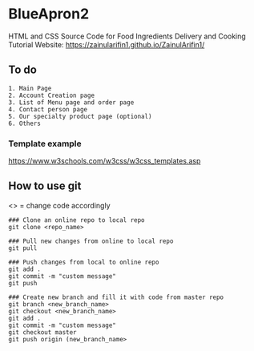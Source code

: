 # BlueApron2
HTML and CSS Source Code for Food Ingredients Delivery and  Cooking Tutorial
Website: https://zainularifin1.github.io/ZainulArifin1/

## To do
```
1. Main Page
2. Account Creation page
3. List of Menu page and order page
4. Contact person page
5. Our specialty product page (optional)
6. Others
```

### Template example
https://www.w3schools.com/w3css/w3css_templates.asp

## How to use git
<> = change code accordingly
```
### Clone an online repo to local repo
git clone <repo_name>

### Pull new changes from online to local repo
git pull

### Push changes from local to online repo
git add .
git commit -m "custom message"
git push

### Create new branch and fill it with code from master repo
git branch <new_branch_name>
git checkout <new_branch_name>
git add .
git commit -m "custom message"
git checkout master
git push origin (new_branch_name>
```
